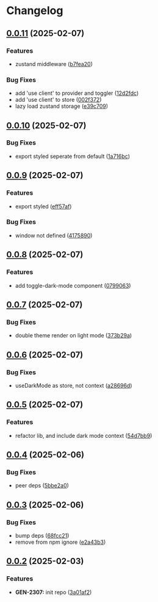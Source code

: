# Changelog

## [0.0.11](https://github.com/odigos-io/ui-theme/compare/ui-theme-v0.0.10...ui-theme-v0.0.11) (2025-02-07)


### Features

* zustand middleware ([b7fea20](https://github.com/odigos-io/ui-theme/commit/b7fea200611a2b8d45af3567f67ba9c62a67cfcb))


### Bug Fixes

* add 'use client' to provider and toggler ([12d2fdc](https://github.com/odigos-io/ui-theme/commit/12d2fdcda824585f5588bd9b6ebbe6b7539567e4))
* add 'use client' to store ([002f372](https://github.com/odigos-io/ui-theme/commit/002f37236fabda0b90b6fb86158ead658fd683e7))
* lazy load zustand storage ([e39c709](https://github.com/odigos-io/ui-theme/commit/e39c70972e71a4d89f90f35e97abee58a799ce27))

## [0.0.10](https://github.com/odigos-io/ui-theme/compare/ui-theme-v0.0.9...ui-theme-v0.0.10) (2025-02-07)


### Bug Fixes

* export styled seperate from default ([1a716bc](https://github.com/odigos-io/ui-theme/commit/1a716bcfec687c6c490f786c66211f60b69d6742))

## [0.0.9](https://github.com/odigos-io/ui-theme/compare/ui-theme-v0.0.8...ui-theme-v0.0.9) (2025-02-07)


### Features

* export styled ([eff57af](https://github.com/odigos-io/ui-theme/commit/eff57af173fc457f17951943f2e3908dcb9eefa2))


### Bug Fixes

* window not defined ([4175890](https://github.com/odigos-io/ui-theme/commit/41758908316e12f0c4c307e2b29337e5116f8680))

## [0.0.8](https://github.com/odigos-io/ui-theme/compare/ui-theme-v0.0.7...ui-theme-v0.0.8) (2025-02-07)


### Features

* add toggle-dark-mode component ([0799063](https://github.com/odigos-io/ui-theme/commit/07990639004a1c6394092fa6d9b87d99f97b4d2c))

## [0.0.7](https://github.com/odigos-io/ui-theme/compare/ui-theme-v0.0.6...ui-theme-v0.0.7) (2025-02-07)


### Bug Fixes

* double theme render on light mode ([373b29a](https://github.com/odigos-io/ui-theme/commit/373b29a8493f9967c5717663e277c6c4a48251dc))

## [0.0.6](https://github.com/odigos-io/ui-theme/compare/ui-theme-v0.0.5...ui-theme-v0.0.6) (2025-02-07)


### Bug Fixes

* useDarkMode as store, not context ([a28696d](https://github.com/odigos-io/ui-theme/commit/a28696dd4c44b5ff866cdc8a79f7ad52e7b5039a))

## [0.0.5](https://github.com/odigos-io/ui-theme/compare/ui-theme-v0.0.4...ui-theme-v0.0.5) (2025-02-07)


### Features

* refactor lib, and include dark mode context ([54d7bb9](https://github.com/odigos-io/ui-theme/commit/54d7bb97754e572890d69c3ffb595fc98d0dc21d))

## [0.0.4](https://github.com/odigos-io/ui-theme/compare/ui-theme-v0.0.3...ui-theme-v0.0.4) (2025-02-06)


### Bug Fixes

* peer deps ([5bbe2a0](https://github.com/odigos-io/ui-theme/commit/5bbe2a0fa16f810cba84f0d9b8f76edd4f22eeaa))

## [0.0.3](https://github.com/odigos-io/ui-theme/compare/ui-theme-v0.0.2...ui-theme-v0.0.3) (2025-02-06)


### Bug Fixes

* bump deps ([68fcc21](https://github.com/odigos-io/ui-theme/commit/68fcc2110918c0c4c59012a309395c0ed9f8a25d))
* remove from npm ignore ([e2a43b3](https://github.com/odigos-io/ui-theme/commit/e2a43b37a9b61185aa2486441eb1ac48931da1b4))

## [0.0.2](https://github.com/odigos-io/ui-theme/compare/ui-theme-v0.0.1...ui-theme-v0.0.2) (2025-02-03)


### Features

* **GEN-2307:** init repo ([3a01af2](https://github.com/odigos-io/ui-theme/commit/3a01af23a0c0e5173af39a5ef5dc36f00b1e6c66))
